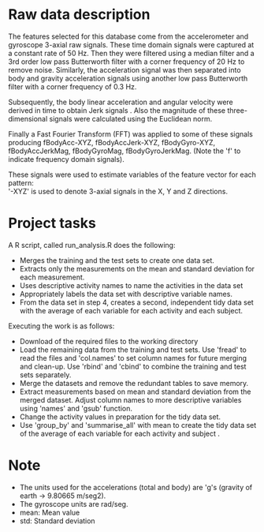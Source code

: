 # Raw data description 
The features selected for this database come from the accelerometer and gyroscope 3-axial raw signals. These time domain signals  were captured at a constant rate of 50 Hz. Then they were filtered using a median filter and a 3rd order low pass Butterworth filter with a corner frequency of 20 Hz to remove noise. Similarly, the acceleration signal was then separated into body and gravity acceleration signals  using another low pass Butterworth filter with a corner frequency of 0.3 Hz. 

Subsequently, the body linear acceleration and angular velocity were derived in time to obtain Jerk signals . Also the magnitude of these three-dimensional signals were calculated using the Euclidean norm. 

Finally a Fast Fourier Transform (FFT) was applied to some of these signals producing fBodyAcc-XYZ, fBodyAccJerk-XYZ, fBodyGyro-XYZ, fBodyAccJerkMag, fBodyGyroMag, fBodyGyroJerkMag. (Note the 'f' to indicate frequency domain signals). 

These signals were used to estimate variables of the feature vector for each pattern:  
'-XYZ' is used to denote 3-axial signals in the X, Y and Z directions.

# Project tasks 

A R script, called run_analysis.R does the following:
- Merges the training and the test sets to create one data set.
-	Extracts only the measurements on the mean and standard deviation for each measurement.
-	Uses descriptive activity names to name the activities in the data set
-	Appropriately labels the data set with descriptive variable names.
-	From the data set in step 4, creates a second, independent tidy data set with the average of each variable for each activity and each subject.

Executing the work is as follows:
- Download of the required files to the working directory 
- Load the remaining data from the training and test sets. Use 'fread' to read the files and 'col.names' to set column names for future merging and clean-up. Use 'rbind' and 'cbind' to combine the training and test sets separately.
- Merge the datasets and remove the redundant tables to save memory.
- Extract measurements based on mean and standard deviation from the merged dataset. Adjust column names to more descriptive variables using 'names' and 'gsub' function.
- Change the activity values in preparation for the tidy data set.
- Use 'group_by' and 'summarise_all' with mean to create the tidy data set of the average of each variable for each activity and subject .

# Note
-  The units used for the accelerations (total and body) are 'g's (gravity of earth -> 9.80665 m/seg2).
- The gyroscope units are rad/seg.
- mean: Mean value
- std: Standard deviation
